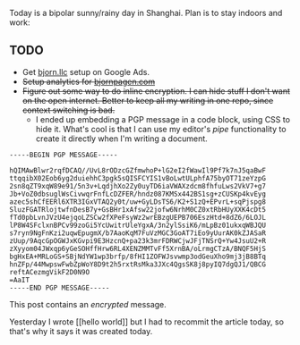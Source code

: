 Today is a bipolar sunny/rainy day in Shanghai.
Plan is to stay indoors and work:

## TODO

- Get [bjorn.llc](https://bjorn.llc) setup on Google Ads.
- ~~Setup analytics for [bjornpagen.com](https://bjornpagen.com)~~
- ~~Figure out some way to do inline encryption. I can hide stuff I don't want on the open internet. Better
    to keep all my writing in one repo, since context
    switching is bad.~~
  - I ended up embedding a PGP message in a code block,
    using CSS to hide it. What's cool is that I can use
    my editor's *pipe* functionality to create it directly
    when I'm writing a document.

```pgp
-----BEGIN PGP MESSAGE-----

hQIMAwBlwr2rqfDCAQ//UvL8rODzcGZfmwhoP+lG2eI2fWawIl9Pf7k7nJ5qaBwF
ttqqibX02Eob6yg2duiehhC3pgk5sQISFCYIS1vBoLwtULphfA75byOT71zeYzpG
2sn8qZT9xqW89e91/5n3v+LqdjhXo2Zy0uyTD6iaVWAXzdcm8fhfuLws2VkV7+g7
Jb+VoZ0dbsuglWsCivwqrFnfLcDZFER/hndz087KMSx442BS1sg+zCUSKp4kvEyg
azec5shCfEERl6XTR3IGxVTAQ2y0t/uw+GyLDsTS6/K2+S1zQ+EPvrL+sqPjspg8
SluzFGATRlojtwfnDesB7y+GsBHr1xAfsw22jofw6NrhM0CZ0xtRbHUyXXK4cDt5
fTd0pbLvnJVzU4ejqoLZSCw2fXPeFsyWz2wrEBzgUEPB706EszHtd+8dZ6/6LOJL
lP8W4SFclxnBPCv99zoGi5YcUwitrUleYgxA/3n2ylSsiK6/mLpBz01ukxqWBJQU
s7ryn9NgFnKzi2uqwEpugmX/b7AaoKqM7FuVzMGC3GoAT7iEo9yUurAK0kZJASaR
zUup/9AqcGpOGWJxKGvpi9E3HzcnQ+pa23k3mrFDRWCjwJFjTNSrQ+Yw4JsuU2+R
zXyyom04JWxqp6yGeSOHffHrw6RL4XENZMMTvFf5XrnBA/oLrmgCTzA/BNQF5HjS
bgHxEA+MRLoGS+SBjNdYW1wp3brfp/8fHI1ZOFWJsvwmp3odGeuXho9mj3jB8BTq
hnZFp/44MwpswFwbZpWoY8D9t2h5rxtRsMka3JXc4QgsSK8j8pyIQ7dgQJ1/QBCG
reftACezmgVikF2D0N9O
=AaIT
-----END PGP MESSAGE-----
```

This post contains an *encrypted* message.

Yesterday I wrote [[hello world]] but I had to recommit
the article today, so that's why it says it was created
today.
